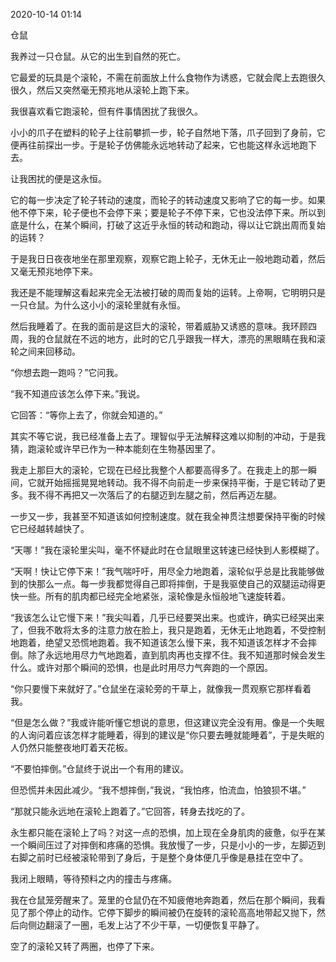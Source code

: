 2020-10-14 01:14

仓鼠

我养过一只仓鼠。从它的出生到自然的死亡。

它最爱的玩具是个滚轮，不需在前面放上什么食物作为诱惑，它就会爬上去跑很久很久，然后又突然毫无预兆地从滚轮上跑下来。

我很喜欢看它跑滚轮，但有件事情困扰了我很久。

小小的爪子在塑料的轮子上往前攀抓一步，轮子自然地下落，爪子回到了身前，它便再往前探出一步。于是轮子仿佛能永远地转动了起来，它也能这样永远地跑下去。

让我困扰的便是这永恒。

它的每一步决定了轮子转动的速度，而轮子的转动速度又影响了它的每一步。如果他不停下来，轮子便也不会停下来；要是轮子不停下来，它也没法停下来。所以到底是什么，在某个瞬间，打破了这近乎永恒的转动和跑动，得以让它跳出周而复始的运转？

于是我日日夜夜地坐在那里观察，观察它跑上轮子，无休无止一般地跑动着，然后又毫无预兆地停下来。

我还是不能理解这看起来完全无法被打破的周而复始的运转。上帝啊，它明明只是一只仓鼠。为什么这小小的滚轮里就有永恒。

然后我睡着了。在我的面前是这巨大的滚轮，带着威胁又诱惑的意味。我环顾四周，我的仓鼠就在不远的地方，此时的它几乎跟我一样大，漂亮的黑眼睛在我和滚轮之间来回移动。

“你想去跑一跑吗？”它问我。

“我不知道应该怎么停下来。”我说。

它回答：“等你上去了，你就会知道的。”

其实不等它说，我已经准备上去了。理智似乎无法解释这难以抑制的冲动，于是我猜，跑滚轮或许早已作为一种本能刻在生物基因里了。

我走上那巨大的滚轮，它现在已经比我整个人都要高得多了。在我走上的那一瞬间，它就开始摇摇晃晃地转动。我不得不向前走一步来保持平衡，于是它转动了更多。我不得不再把又一次落后了的右腿迈到左腿之前，然后再迈左腿。

一步又一步，我甚至不知道该如何控制速度。就在我全神贯注想要保持平衡的时候它已经越转越快了。

“天哪！”我在滚轮里尖叫，毫不怀疑此时在仓鼠眼里这转速已经快到人影模糊了。

“天啊！快让它停下来！”我气喘吁吁，用尽全力地跑着，滚轮似乎总是比我能够做到的快那么一点。每一步我都觉得自己即将摔倒，于是我驱使自己的双腿运动得更快一些。所有的肌肉都已经完全地紧张，滚轮像是永恒般地飞速旋转着。

“我该怎么让它慢下来！”我尖叫着，几乎已经要哭出来。也或许，确实已经哭出来了，但我不敢将太多的注意力放在脸上，我只是跑着，无休无止地跑着，不受控制地跑着，绝望又恐慌地跑着。我不知道该怎么慢下来，我不知道该怎样才不会摔倒。除了永远地用尽力气地跑着，直到肌肉再也支撑不住。我不知道那时候会发生什么。或许对那个瞬间的恐惧，也是此时用尽力气奔跑的一个原因。

“你只要慢下来就好了。”仓鼠坐在滚轮旁的干草上，就像我一贯观察它那样看着我。

“但是怎么做？”我或许能听懂它想说的意思，但这建议完全没有用。像是一个失眠的人询问着应该怎样才能睡着，得到的建议是“你只要去睡就能睡着”，于是失眠的人仍然只能整夜地盯着天花板。

“不要怕摔倒。”仓鼠终于说出一个有用的建议。

但恐慌并未因此减少。“我不想摔倒，”我说，“我怕疼，怕流血，怕狼狈不堪。”

“那就只能永远地在滚轮上跑着了。”它回答，转身去找吃的了。

永生都只能在滚轮上了吗？对这一点的恐惧，加上现在全身肌肉的疲惫，似乎在某一个瞬间压过了对摔倒和疼痛的恐惧。我放慢了一步，只是小小的一步，左脚迈到右脚之前时已经被滚轮带到了身后，于是整个身体便几乎像是悬挂在空中了。

我闭上眼睛，等待预料之内的撞击与疼痛。

我在仓鼠笼旁醒来了。笼里的仓鼠仍在不知疲倦地奔跑着，然后在那个瞬间，我看见了那个停止的动作。它停下脚步的瞬间被仍在旋转的滚轮高高地带起又抛下，然后向侧边翻滚了一圈，毛发上沾了不少干草，一切便恢复平静了。

空了的滚轮又转了两圈，也停了下来。